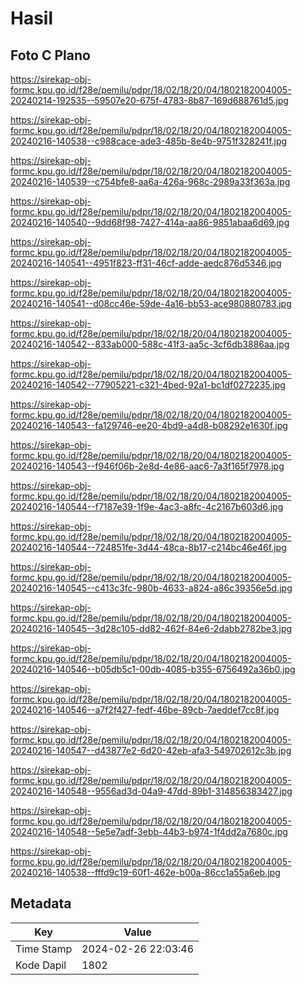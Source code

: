 # Hasil

## Foto C Plano

https://sirekap-obj-formc.kpu.go.id/f28e/pemilu/pdpr/18/02/18/20/04/1802182004005-20240214-192535--59507e20-675f-4783-8b87-169d688761d5.jpg

https://sirekap-obj-formc.kpu.go.id/f28e/pemilu/pdpr/18/02/18/20/04/1802182004005-20240216-140538--c988cace-ade3-485b-8e4b-9751f328241f.jpg

https://sirekap-obj-formc.kpu.go.id/f28e/pemilu/pdpr/18/02/18/20/04/1802182004005-20240216-140539--c754bfe8-aa6a-426a-968c-2989a33f363a.jpg

https://sirekap-obj-formc.kpu.go.id/f28e/pemilu/pdpr/18/02/18/20/04/1802182004005-20240216-140540--9dd68f98-7427-414a-aa86-9851abaa6d69.jpg

https://sirekap-obj-formc.kpu.go.id/f28e/pemilu/pdpr/18/02/18/20/04/1802182004005-20240216-140541--4951f823-ff31-46cf-adde-aedc876d5346.jpg

https://sirekap-obj-formc.kpu.go.id/f28e/pemilu/pdpr/18/02/18/20/04/1802182004005-20240216-140541--d08cc46e-59de-4a16-bb53-ace980880783.jpg

https://sirekap-obj-formc.kpu.go.id/f28e/pemilu/pdpr/18/02/18/20/04/1802182004005-20240216-140542--833ab000-588c-41f3-aa5c-3cf6db3886aa.jpg

https://sirekap-obj-formc.kpu.go.id/f28e/pemilu/pdpr/18/02/18/20/04/1802182004005-20240216-140542--77905221-c321-4bed-92a1-bc1df0272235.jpg

https://sirekap-obj-formc.kpu.go.id/f28e/pemilu/pdpr/18/02/18/20/04/1802182004005-20240216-140543--fa129746-ee20-4bd9-a4d8-b08292e1630f.jpg

https://sirekap-obj-formc.kpu.go.id/f28e/pemilu/pdpr/18/02/18/20/04/1802182004005-20240216-140543--f946f06b-2e8d-4e86-aac6-7a3f165f7978.jpg

https://sirekap-obj-formc.kpu.go.id/f28e/pemilu/pdpr/18/02/18/20/04/1802182004005-20240216-140544--f7187e39-1f9e-4ac3-a8fc-4c2167b603d6.jpg

https://sirekap-obj-formc.kpu.go.id/f28e/pemilu/pdpr/18/02/18/20/04/1802182004005-20240216-140544--724851fe-3d44-48ca-8b17-c214bc46e46f.jpg

https://sirekap-obj-formc.kpu.go.id/f28e/pemilu/pdpr/18/02/18/20/04/1802182004005-20240216-140545--c413c3fc-980b-4633-a824-a86c39356e5d.jpg

https://sirekap-obj-formc.kpu.go.id/f28e/pemilu/pdpr/18/02/18/20/04/1802182004005-20240216-140545--3d28c105-dd82-462f-84e6-2dabb2782be3.jpg

https://sirekap-obj-formc.kpu.go.id/f28e/pemilu/pdpr/18/02/18/20/04/1802182004005-20240216-140546--b05db5c1-00db-4085-b355-6756492a36b0.jpg

https://sirekap-obj-formc.kpu.go.id/f28e/pemilu/pdpr/18/02/18/20/04/1802182004005-20240216-140546--a7f2f427-fedf-46be-89cb-7aeddef7cc8f.jpg

https://sirekap-obj-formc.kpu.go.id/f28e/pemilu/pdpr/18/02/18/20/04/1802182004005-20240216-140547--d43877e2-6d20-42eb-afa3-549702612c3b.jpg

https://sirekap-obj-formc.kpu.go.id/f28e/pemilu/pdpr/18/02/18/20/04/1802182004005-20240216-140548--9556ad3d-04a9-47dd-89b1-314856383427.jpg

https://sirekap-obj-formc.kpu.go.id/f28e/pemilu/pdpr/18/02/18/20/04/1802182004005-20240216-140548--5e5e7adf-3ebb-44b3-b974-1f4dd2a7680c.jpg

https://sirekap-obj-formc.kpu.go.id/f28e/pemilu/pdpr/18/02/18/20/04/1802182004005-20240216-140538--fffd9c19-60f1-462e-b00a-86cc1a55a6eb.jpg


## Metadata

| Key        | Value               |
| ---------- | ------------------- |
| Time Stamp | 2024-02-26 22:03:46 |
| Kode Dapil | 1802                |




